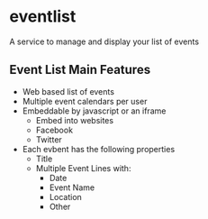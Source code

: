# eventlist
A service to manage and display your list of events

## Event List Main Features
- Web based list of events
- Multiple event calendars per user
- Embeddable by javascript or an iframe
  - Embed into websites
  - Facebook
  - Twitter
- Each evbent has the following properties
  - Title
  - Multiple Event Lines with:
    - Date
    - Event Name
    - Location
    - Other
